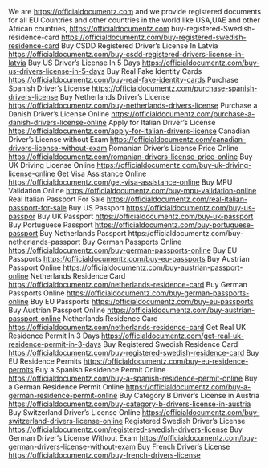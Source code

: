 We are https://officialdocumentz.com and we provide registered documents for all EU Countries and other countries in the world like USA,UAE and other  African countries, https://officialdocumentz.com  buy-registered-Swedish-residence-card https://officialdocumentz.com/buy-registered-swedish-residence-card   Buy CSDD Registered Driver’s License In Latvia https://officialdocumentz.com/buy-csdd-registered-drivers-license-in-latvia   Buy US Driver’s License In 5 Days https://officialdocumentz.com/buy-us-drivers-license-in-5-days   Buy Real Fake Identity Cards https://officialdocumentz.com/buy-real-fake-identity-cards  Purchase Spanish Driver’s License https://officialdocumentz.com/purchase-spanish-drivers-license   Buy Netherlands Driver’s License https://officialdocumentz.com/buy-netherlands-drivers-license  Purchase a Danish Driver’s License Online https://officialdocumentz.com/purchase-a-danish-drivers-license-online  Apply for Italian Driver’s License https://officialdocumentz.com/apply-for-italian-drivers-license Canadian Driver’s License without Exam https://officialdocumentz.com/canadian-drivers-license-without-exam  Romanian Driver’s License Price Online https://officialdocumentz.com/romanian-drivers-license-price-online   Buy UK Driving License Online https://officialdocumentz.com/buy-uk-driving-license-online  Get Visa Assistance Online https://officialdocumentz.com/get-visa-assistance-online  Buy MPU Validation Online https://officialdocumentz.com/buy-mpu-validation-online  Real Italian Passport For Sale https://officialdocumentz.com/real-italian-passport-for-sale  Buy US Passport https://officialdocumentz.com/buy-us-passpor  Buy UK Passport https://officialdocumentz.com/buy-uk-passport Buy Portuguese Passport https://officialdocumentz.com/buy-portuguese-passport   Buy Netherlands Passport https:/officialdocumentz.com/buy-netherlands-passport   Buy German Passports Online https://officialdocumentz.com/buy-german-passports-online   Buy EU Passports https://officialdocumentz.com/buy-eu-passports   Buy Austrian Passport Online https://officialdocumentz.com/buy-austrian-passport-online  Netherlands Residence Card https://officialdocumentz.com/netherlands-residence-card   Buy German Passports Online https://officialdocumentz.com/buy-german-passports-online   Buy EU Passports https://officialdocumentz.com/buy-eu-passports   Buy Austrian Passport Online https://officialdocumentz.com/buy-austrian-passport-online Netherlands Residence Card https://officialdocumentz.com/netherlands-residence-card Get Real UK Residence Permit In 3 Days https://officialdocumentz.com/get-real-uk-residence-permit-in-3-days  Buy Registered Swedish Residence Card  https://officialdocumentz.com/buy-registered-swedish-residence-card  Buy EU Residence Permits  https://officialdocumentz.com/buy-eu-residence-permits  Buy a Spanish Residence Permit Online https://officialdocumentz.com/buy-a-spanish-residence-permit-online  Buy a German Residence Permit Online https://officialdocumentz.com/buy-a-german-residence-permit-online  Buy Category B Driver’s License in Austria https://officialdocumentz.com/buy-category-b-drivers-license-in-austria  Buy Switzerland Driver’s License Online https://officialdocumentz.com/buy-switzerland-drivers-license-online  Registered Swedish Driver’s License https://officialdocumentz.com/registered-swedish-drivers-license  Buy German Driver’s License Without Exam https://officialdocumentz.com/buy-german-drivers-license-without-exam  Buy French Driver’s License https://officialdocumentz.com/buy-french-drivers-license

